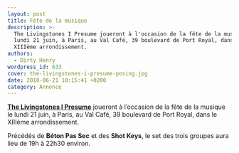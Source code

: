 ```yaml
---
layout: post
title: Fête de la musique
description: >-
  The Livingstones I Presume joueront à l'occasion de la fête de la musique le
  lundi 21 juin, à Paris, au Val Café, 39 boulevard de Port Royal, dans le
  XIIIème arrondissement.
authors:
  - Dirty Henry
wordpress_id: 633
cover: the-livingstones-i-presume-posing.jpg
date: 2010-06-21 10:15:41 +0200
category: Annonce
---
```


[**The Livingstones I Presume**][1] joueront à l’occasion de la fête de la
musique le lundi 21 juin, à Paris, au Val Café, 39 boulevard de Port Royal, dans
le XIIIème arrondissement.

Précédés de **Béton Pas Sec** et des **Shot Keys**, le set des trois groupes
aura lieu de 19h à 22h30 environ.

[1]: https://thelivingstonesipresume.bandcamp.com/
